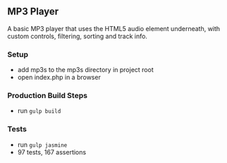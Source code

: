 ## MP3 Player

A basic MP3 player that uses the HTML5 audio element underneath, with custom controls, filtering, sorting and track info.

### Setup

* add mp3s to the mp3s directory in project root
* open index.php in a browser

### Production Build Steps

* run `gulp build`

### Tests

* run `gulp jasmine`
* 97 tests, 167 assertions